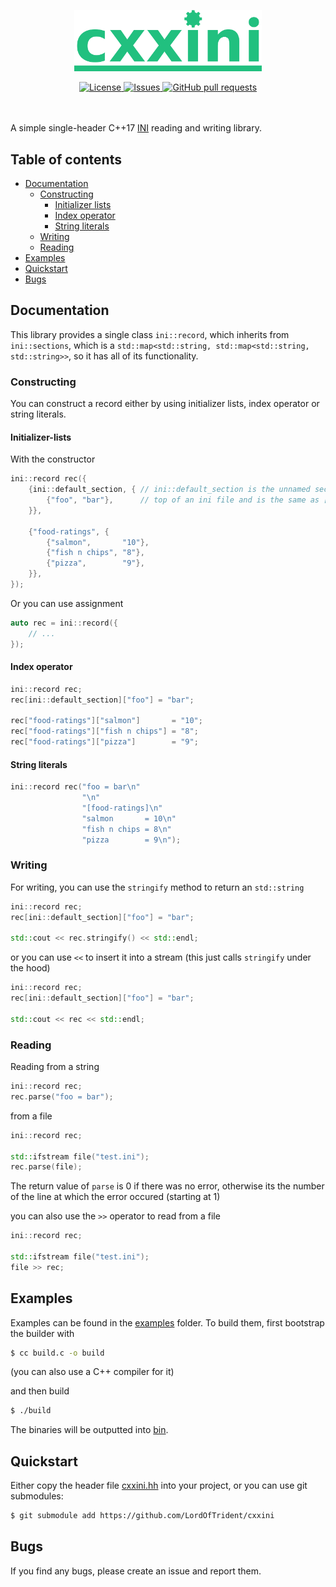 <p align="center">
	<img width="300px" src="./res/logo.png">
</p>
<p align="center">
	<a href="./LICENSE">
		<img alt="License" src="https://img.shields.io/badge/license-MIT-26c374?style=for-the-badge">
	</a>
	<a href="https://github.com/LordOfTrident/celisp/issues">
		<img alt="Issues" src="https://img.shields.io/github/issues/LordOfTrident/cxxini?style=for-the-badge&color=4f79e4">
	</a>
	<a href="https://github.com/LordOfTrident/celisp/pulls">
		<img alt="GitHub pull requests" src="https://img.shields.io/github/issues-pr/LordOfTrident/cxxini?style=for-the-badge&color=4f79e4">
	</a>
	<br><br><br>
</p>

A simple single-header C++17 [INI](https://en.wikipedia.org/wiki/INI_file) reading and writing library.

## Table of contents
* [Documentation](#documentation)
  * [Constructing](#constructing)
    * [Initializer lists](#initializer-lists)
    * [Index operator](#index-operator)
    * [String literals](#string-literals)
  * [Writing](#writing)
  * [Reading](#reading)
* [Examples](#examples)
* [Quickstart](#quickstart)
* [Bugs](#bugs)

## Documentation
This library provides a single class `ini::record`, which inherits from `ini::sections`, which is
a `std::map<std::string, std::map<std::string, std::string>>`, so it has all of its functionality.

### Constructing
You can construct a record either by using initializer lists, index operator or string literals.

#### Initializer-lists
With the constructor
```cc
ini::record rec({
	{ini::default_section, { // ini::default_section is the unnamed section at the
		{"foo", "bar"},      // top of an ini file and is the same as []
	}},

	{"food-ratings", {
		{"salmon",       "10"},
		{"fish n chips", "8"},
		{"pizza",        "9"},
	}},
});
```
Or you can use assignment
```cc
auto rec = ini::record({
	// ...
});
```

#### Index operator
```cc
ini::record rec;
rec[ini::default_section]["foo"] = "bar";

rec["food-ratings"]["salmon"]       = "10";
rec["food-ratings"]["fish n chips"] = "8";
rec["food-ratings"]["pizza"]        = "9";
```

#### String literals
```cc
ini::record rec("foo = bar\n"
                "\n"
                "[food-ratings]\n"
                "salmon       = 10\n"
                "fish n chips = 8\n"
                "pizza        = 9\n");
```

### Writing
For writing, you can use the `stringify` method to return an `std::string`
```cc
ini::record rec;
rec[ini::default_section]["foo"] = "bar";

std::cout << rec.stringify() << std::endl;
```

or you can use `<<` to insert it into a stream (this just calls `stringify` under the hood)
```cc
ini::record rec;
rec[ini::default_section]["foo"] = "bar";

std::cout << rec << std::endl;
```

### Reading
Reading from a string
```cc
ini::record rec;
rec.parse("foo = bar");
```

from a file
```cc
ini::record rec;

std::ifstream file("test.ini");
rec.parse(file);
```
The return value of `parse` is 0 if there was no error, otherwise its the number of the line at
which the error occured (starting at 1)

you can also use the `>>` operator to read from a file
```cc
ini::record rec;

std::ifstream file("test.ini");
file >> rec;
```

## Examples
Examples can be found in the [examples](./examples) folder.
To build them, first bootstrap the builder with
```sh
$ cc build.c -o build
```
(you can also use a C++ compiler for it)

and then build
```sh
$ ./build
```

The binaries will be outputted into [bin](./bin).

## Quickstart
Either copy the header file [cxxini.hh](./cxxini.hh) into your project, or you can use git submodules:
```sh
$ git submodule add https://github.com/LordOfTrident/cxxini
```

## Bugs
If you find any bugs, please create an issue and report them.
